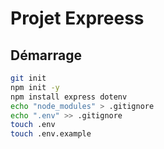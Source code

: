 # Projet Expreess

## Démarrage

```bash
git init
npm init -y
npm install express dotenv
echo "node_modules" > .gitignore
echo ".env" >> .gitignore
touch .env
touch .env.example
```